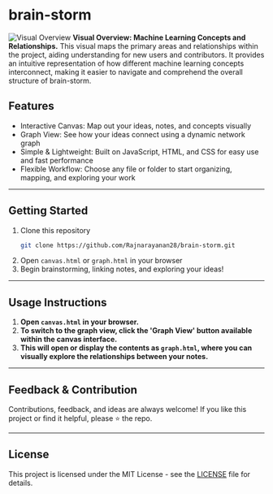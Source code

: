 # brain-storm
![Visual Overview](images/graph_view.jpg)
**Visual Overview: Machine Learning Concepts and Relationships.**
This visual maps the primary areas and relationships within the project, aiding understanding for new users and contributors. It provides an intuitive representation of how different machine learning concepts interconnect, making it easier to navigate and comprehend the overall structure of brain-storm.

## Features
- Interactive Canvas: Map out your ideas, notes, and concepts visually
- Graph View: See how your ideas connect using a dynamic network graph
- Simple & Lightweight: Built on JavaScript, HTML, and CSS for easy use and fast performance
- Flexible Workflow: Choose any file or folder to start organizing, mapping, and exploring your work

---

## Getting Started
1. Clone this repository
   ```bash
   git clone https://github.com/Rajnarayanan28/brain-storm.git
   ```
2. Open `canvas.html` or `graph.html` in your browser
3. Begin brainstorming, linking notes, and exploring your ideas!

---

## Usage Instructions
1. **Open `canvas.html` in your browser.**
2. **To switch to the graph view, click the 'Graph View' button available within the canvas interface.**
3. **This will open or display the contents as `graph.html`, where you can visually explore the relationships between your notes.**

---

## Feedback & Contribution
Contributions, feedback, and ideas are always welcome!
  If you like this project or find it helpful, please ⭐️ the repo.

---

## License
This project is licensed under the MIT License - see the [LICENSE](LICENSE) file for details.
